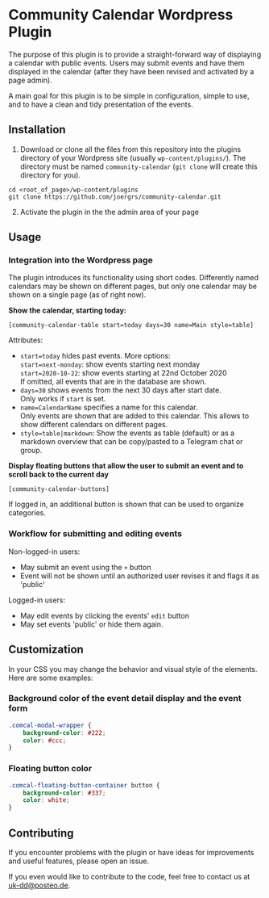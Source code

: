 # Community Calendar Wordpress Plugin

The purpose of this plugin is to provide a straight-forward way of
displaying a calendar with public events. Users may submit events and have
them displayed in the calendar (after they have been revised and activated by
a page admin).

A main goal for this plugin is to be simple in configuration, simple to use,
and to have a clean and tidy presentation of the events.


## Installation

1. Download or clone all the files from this repository into the plugins directory of your Wordpress
site (usually `wp-content/plugins/`). The directory must be named `community-calendar` (`git clone` will
create this directory for you).
```
cd <root_of_page>/wp-content/plugins
git clone https://github.com/joergrs/community-calendar.git
```
2. Activate the plugin in the the admin area of your page

## Usage

### Integration into the Wordpress page

The plugin introduces its functionality using short codes. Differently named calendars may
be shown on different pages, but only one calendar may be shown on a single page (as of right now).

**Show the calendar, starting today:**

  `[community-calendar-table start=today days=30 name=Main style=table]`

Attributes:
  * `start=today` hides past events. More options:\
    `start=next-monday`: show events starting next monday\
    `start=2020-10-22`: show events starting at 22nd October 2020\
    If omitted, all events that are in the database are shown.
  * `days=30` shows events from the next 30 days after start date.\
    Only works if `start` is set.
  * `name=CalendarName` specifies a name for this calendar.\
    Only events are shown that are added to this calendar. This allows to show
    different calendars on different pages.
  * `style=table|markdown`: Show the events as table (default) or as a markdown
    overview that can be copy/pasted to a Telegram chat or group.

**Display floating buttons that allow the user to submit an event and to scroll
 back to the current day**

 `[community-calendar-buttons]`

If logged in, an additional button is shown that can be used to organize categories.

### Workflow for submitting and editing events

Non-logged-in users:

* May submit an event using the `+` button
* Event will not be shown until an authorized user revises it and flags it as 'public'

Logged-in users:

* May edit events by clicking the events' `edit` button
* May set events 'public' or hide them again.


## Customization

In your CSS you may change the behavior and visual style of the elements.
Here are some examples:

### Background color of the event detail display and the event form
```css
.comcal-modal-wrapper {
    background-color: #222;
    color: #ccc;
}
```

### Floating button color
```css
.comcal-floating-button-container button {
    background-color: #337;
    color: white;
}
```

## Contributing

If you encounter problems with the plugin or have ideas for improvements and
useful features, please open an issue.

If you even would like to contribute to the code, feel free to contact us at
uk-dd@posteo.de.